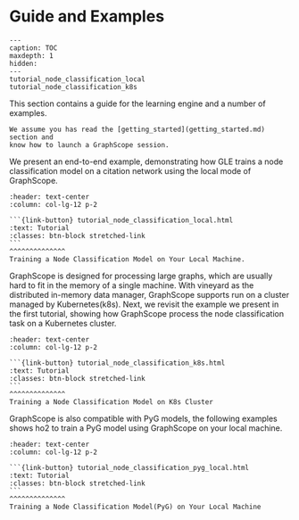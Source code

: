 # Guide and Examples

```{toctree} arguments
---
caption: TOC
maxdepth: 1
hidden:
---
tutorial_node_classification_local
tutorial_node_classification_k8s
```


This section contains a guide for the learning engine and a number of examples.

```{tip}
We assume you has read the [getting_started](getting_started.md) section and 
know how to launch a GraphScope session.
```

We present an end-to-end example, demonstrating how GLE trains a node 
classification model on a citation network using the local mode of GraphScope.

````{panels}
:header: text-center
:column: col-lg-12 p-2

```{link-button} tutorial_node_classification_local.html
:text: Tutorial
:classes: btn-block stretched-link
```
^^^^^^^^^^^^^^
Training a Node Classification Model on Your Local Machine.
````

GraphScope is designed for processing large graphs, which are usually hard to 
fit in the memory of a single machine. With vineyard as the distributed 
in-memory data manager, GraphScope supports run on a cluster managed by 
Kubernetes(k8s). Next, we revisit the example we present in the first tutorial,
showing how GraphScope process the node classification task on a Kubernetes cluster.


````{panels}
:header: text-center
:column: col-lg-12 p-2

```{link-button} tutorial_node_classification_k8s.html
:text: Tutorial
:classes: btn-block stretched-link
```
^^^^^^^^^^^^^^
Training a Node Classification Model on K8s Cluster
````


GraphScope is also compatible with PyG models, the following examples shows
ho2 to train a PyG model using GraphScope on your local machine.


````{panels}
:header: text-center
:column: col-lg-12 p-2

```{link-button} tutorial_node_classification_pyg_local.html
:text: Tutorial
:classes: btn-block stretched-link
```
^^^^^^^^^^^^^^
Training a Node Classification Model(PyG) on Your Local Machine
````